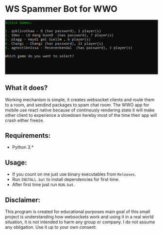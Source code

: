 # WS Spammer Bot for WWO

![](https://github.com/epsilonr/wwobot/blob/main/ss.png)

## What it does?
Working mechanism is simple, it creates websocket clients and route them to a room, and sendind packages to spam chat room. The WWO app for mobile use react native because of continously rendering state it will make other client to experience a slowdown hereby most of the time their app will crash either freeze.

## Requirements:
* Python 3.*

## Usage:
* If you count on me just use binary executables from `Releases`.
* Run `INSTALL.bat` to install dependencies for first time.
* After first time just run `RUN.bat`.

## Disclaimer:
This program is created for educational purposes main goal of this small project is understanding how websockets work and using it in a real world situation, it is not intended to harm any group or company. I do not assume any obligation. Use it up to your own consent.
